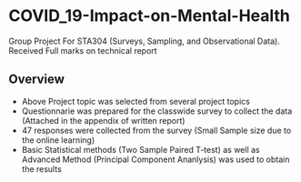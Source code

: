 # COVID_19-Impact-on-Mental-Health
Group Project For STA304 (Surveys, Sampling, and Observational Data). Received Full marks on technical report

## Overview
- Above Project topic was selected from several project topics
- Questionnarie was prepared for the classwide survey to collect the data (Attached in the appendix of written report)
- 47 responses were collected from the survey (Small Sample size due to the online learning)
- Basic Statistical methods (Two Sample Paired T-test) as well as Advanced Method (Principal Component Ananlysis) was used to obtain the results




